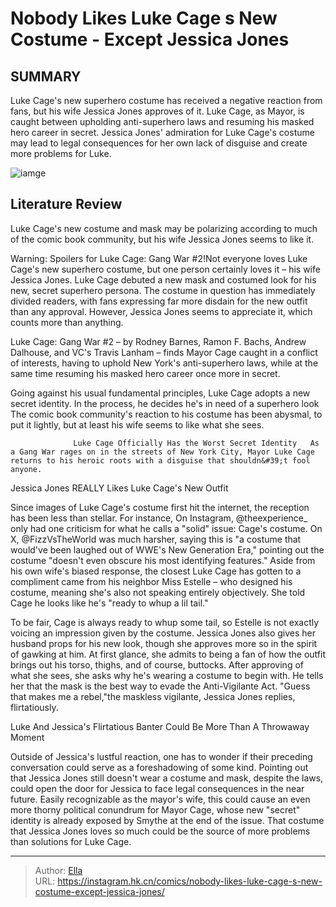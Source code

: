 # Nobody Likes Luke Cage s New Costume - Except Jessica Jones


## SUMMARY 



  Luke Cage&#39;s new superhero costume has received a negative reaction from fans, but his wife Jessica Jones approves of it.   Luke Cage, as Mayor, is caught between upholding anti-superhero laws and resuming his masked hero career in secret.   Jessica Jones&#39; admiration for Luke Cage&#39;s costume may lead to legal consequences for her own lack of disguise and create more problems for Luke.  

![iamge](https://static1.srcdn.com/wordpress/wp-content/uploads/2023/02/mike-colter-and-krysten-ritter-as-luke-cage-and-jessica-jones.jpg)

## Literature Review

Luke Cage&#39;s new costume and mask may be polarizing according to much of the comic book community, but his wife Jessica Jones seems to like it. 




Warning: Spoilers for Luke Cage: Gang War #2!Not everyone loves Luke Cage&#39;s new superhero costume, but one person certainly loves it – his wife Jessica Jones. Luke Cage debuted a new mask and costumed look for his new, secret superhero persona. The costume in question has immediately divided readers, with fans expressing far more disdain for the new outfit than any approval. However, Jessica Jones seems to appreciate it, which counts more than anything.




Luke Cage: Gang War #2 – by Rodney Barnes, Ramon F. Bachs, Andrew Dalhouse, and VC&#39;s Travis Lanham – finds Mayor Cage caught in a conflict of interests, having to uphold New York&#39;s anti-superhero laws, while at the same time resuming his masked hero career once more in secret.

          

Going against his usual fundamental principles, Luke Cage adopts a new secret identity. In the process, he decides he&#39;s in need of a superhero look The comic book community&#39;s reaction to his costume has been abysmal, to put it lightly, but at least his wife seems to like what she sees.

                  Luke Cage Officially Has the Worst Secret Identity   As a Gang War rages on in the streets of New York City, Mayor Luke Cage returns to his heroic roots with a disguise that shouldn&#39;t fool anyone.   





 Jessica Jones REALLY Likes Luke Cage&#39;s New Outfit 


          

Since images of Luke Cage&#39;s costume first hit the internet, the reception has been less than stellar. For instance, On Instagram, @theexperience_ only had one criticism for what he calls a &#34;solid&#34; issue: Cage&#39;s costume. On X, @FizzVsTheWorld was much harsher, saying this is &#34;a costume that would&#39;ve been laughed out of WWE&#39;s New Generation Era,&#34; pointing out the costume &#34;doesn&#39;t even obscure his most identifying features.&#34; Aside from his own wife&#39;s biased response, the closest Luke Cage has gotten to a compliment came from his neighbor Miss Estelle – who designed his costume, meaning she&#39;s also not speaking entirely objectively. She told Cage he looks like he&#39;s &#34;ready to whup a lil tail.&#34; 




To be fair, Cage is always ready to whup some tail, so Estelle is not exactly voicing an impression given by the costume. Jessica Jones also gives her husband props for his new look, though she approves more so in the spirit of gawking at him. At first glance, she admits to being a fan of how the outfit brings out his torso, thighs, and of course, buttocks. After approving of what she sees, she asks why he&#39;s wearing a costume to begin with. He tells her that the mask is the best way to evade the Anti-Vigilante Act. &#34;Guess that makes me a rebel,&#34;the maskless vigilante, Jessica Jones replies, flirtatiously.



 Luke And Jessica&#39;s Flirtatious Banter Could Be More Than A Throwaway Moment 
          

Outside of Jessica&#39;s lustful reaction, one has to wonder if their preceding conversation could serve as a foreshadowing of some kind. Pointing out that Jessica Jones still doesn&#39;t wear a costume and mask, despite the laws, could open the door for Jessica to face legal consequences in the near future. Easily recognizable as the mayor&#39;s wife, this could cause an even more thorny political conundrum for Mayor Cage, whose new &#34;secret&#34; identity is already exposed by Smythe at the end of the issue. That costume that Jessica Jones loves so much could be the source of more problems than solutions for Luke Cage.






---

> Author: [Ella](https://instagram.hk.cn/)  
> URL: https://instagram.hk.cn/comics/nobody-likes-luke-cage-s-new-costume-except-jessica-jones/  

